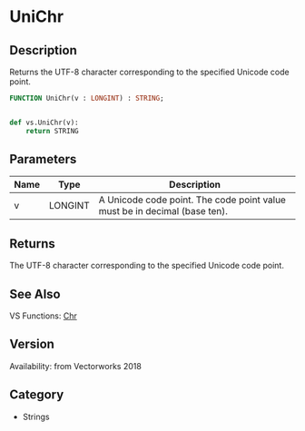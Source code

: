 # UniChr

## Description
Returns the UTF-8 character corresponding to the specified Unicode code point.

```pascal
FUNCTION UniChr(v : LONGINT) : STRING;
```

```python

def vs.UniChr(v):
    return STRING
```

## Parameters
|Name|Type|Description|
|---|---|---|
|v|LONGINT|A Unicode code point. The code point value must be in decimal (base ten).|

## Returns
The UTF-8 character corresponding to the specified Unicode code point.

## See Also
VS Functions:
[Chr](Chr.md)

## Version
Availability: from Vectorworks 2018
## Category
* Strings

